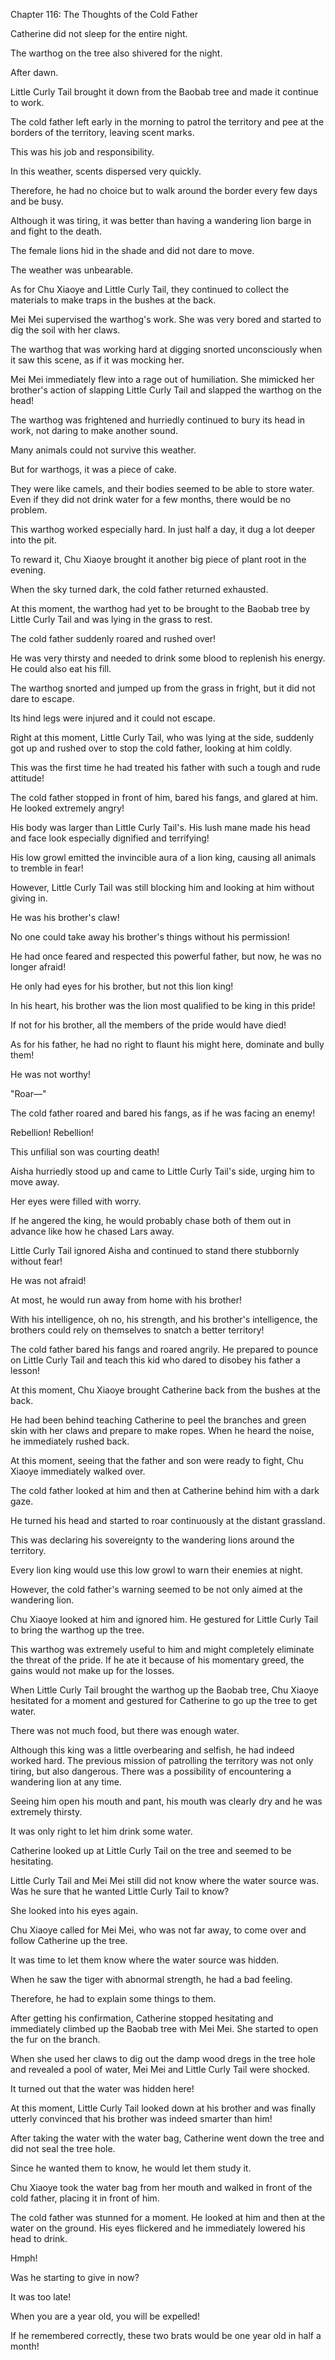 Chapter 116: The Thoughts of the Cold Father

Catherine did not sleep for the entire night.

The warthog on the tree also shivered for the night.

After dawn.

Little Curly Tail brought it down from the Baobab tree and made it continue to work.

The cold father left early in the morning to patrol the territory and pee at the borders of the territory, leaving scent marks.

This was his job and responsibility.

In this weather, scents dispersed very quickly.

Therefore, he had no choice but to walk around the border every few days and be busy.

Although it was tiring, it was better than having a wandering lion barge in and fight to the death.

The female lions hid in the shade and did not dare to move.

The weather was unbearable.

As for Chu Xiaoye and Little Curly Tail, they continued to collect the materials to make traps in the bushes at the back.

Mei Mei supervised the warthog's work. She was very bored and started to dig the soil with her claws.

The warthog that was working hard at digging snorted unconsciously when it saw this scene, as if it was mocking her.

Mei Mei immediately flew into a rage out of humiliation. She mimicked her brother's action of slapping Little Curly Tail and slapped the warthog on the head\!

The warthog was frightened and hurriedly continued to bury its head in work, not daring to make another sound.

Many animals could not survive this weather.

But for warthogs, it was a piece of cake.

They were like camels, and their bodies seemed to be able to store water. Even if they did not drink water for a few months, there would be no problem.

This warthog worked especially hard. In just half a day, it dug a lot deeper into the pit.

To reward it, Chu Xiaoye brought it another big piece of plant root in the evening.

When the sky turned dark, the cold father returned exhausted.

At this moment, the warthog had yet to be brought to the Baobab tree by Little Curly Tail and was lying in the grass to rest.

The cold father suddenly roared and rushed over\!

He was very thirsty and needed to drink some blood to replenish his energy. He could also eat his fill.

The warthog snorted and jumped up from the grass in fright, but it did not dare to escape.

Its hind legs were injured and it could not escape.

Right at this moment, Little Curly Tail, who was lying at the side, suddenly got up and rushed over to stop the cold father, looking at him coldly.

This was the first time he had treated his father with such a tough and rude attitude\!

The cold father stopped in front of him, bared his fangs, and glared at him. He looked extremely angry\!

His body was larger than Little Curly Tail's. His lush mane made his head and face look especially dignified and terrifying\!

His low growl emitted the invincible aura of a lion king, causing all animals to tremble in fear\!

However, Little Curly Tail was still blocking him and looking at him without giving in.

He was his brother's claw\!

No one could take away his brother's things without his permission\!

He had once feared and respected this powerful father, but now, he was no longer afraid\!

He only had eyes for his brother, but not this lion king\!

In his heart, his brother was the lion most qualified to be king in this pride\!

If not for his brother, all the members of the pride would have died\!

As for his father, he had no right to flaunt his might here, dominate and bully them\!

He was not worthy\!

"Roar—"

The cold father roared and bared his fangs, as if he was facing an enemy\!

Rebellion\! Rebellion\!

This unfilial son was courting death\!

Aisha hurriedly stood up and came to Little Curly Tail's side, urging him to move away.

Her eyes were filled with worry.

If he angered the king, he would probably chase both of them out in advance like how he chased Lars away.

Little Curly Tail ignored Aisha and continued to stand there stubbornly without fear\!

He was not afraid\!

At most, he would run away from home with his brother\!

With his intelligence, oh no, his strength, and his brother's intelligence, the brothers could rely on themselves to snatch a better territory\!

The cold father bared his fangs and roared angrily. He prepared to pounce on Little Curly Tail and teach this kid who dared to disobey his father a lesson\!

At this moment, Chu Xiaoye brought Catherine back from the bushes at the back.

He had been behind teaching Catherine to peel the branches and green skin with her claws and prepare to make ropes. When he heard the noise, he immediately rushed back.

At this moment, seeing that the father and son were ready to fight, Chu Xiaoye immediately walked over.

The cold father looked at him and then at Catherine behind him with a dark gaze.

He turned his head and started to roar continuously at the distant grassland.

This was declaring his sovereignty to the wandering lions around the territory.

Every lion king would use this low growl to warn their enemies at night.

However, the cold father's warning seemed to be not only aimed at the wandering lion.

Chu Xiaoye looked at him and ignored him. He gestured for Little Curly Tail to bring the warthog up the tree.

This warthog was extremely useful to him and might completely eliminate the threat of the pride. If he ate it because of his momentary greed, the gains would not make up for the losses.

When Little Curly Tail brought the warthog up the Baobab tree, Chu Xiaoye hesitated for a moment and gestured for Catherine to go up the tree to get water.

There was not much food, but there was enough water.

Although this king was a little overbearing and selfish, he had indeed worked hard. The previous mission of patrolling the territory was not only tiring, but also dangerous. There was a possibility of encountering a wandering lion at any time.

Seeing him open his mouth and pant, his mouth was clearly dry and he was extremely thirsty.

It was only right to let him drink some water.

Catherine looked up at Little Curly Tail on the tree and seemed to be hesitating.

Little Curly Tail and Mei Mei still did not know where the water source was. Was he sure that he wanted Little Curly Tail to know?

She looked into his eyes again.

Chu Xiaoye called for Mei Mei, who was not far away, to come over and follow Catherine up the tree.

It was time to let them know where the water source was hidden.

When he saw the tiger with abnormal strength, he had a bad feeling.

Therefore, he had to explain some things to them.

After getting his confirmation, Catherine stopped hesitating and immediately climbed up the Baobab tree with Mei Mei. She started to open the fur on the branch.

When she used her claws to dig out the damp wood dregs in the tree hole and revealed a pool of water, Mei Mei and Little Curly Tail were shocked.

It turned out that the water was hidden here\!

At this moment, Little Curly Tail looked down at his brother and was finally utterly convinced that his brother was indeed smarter than him\!

After taking the water with the water bag, Catherine went down the tree and did not seal the tree hole.

Since he wanted them to know, he would let them study it.

Chu Xiaoye took the water bag from her mouth and walked in front of the cold father, placing it in front of him.

The cold father was stunned for a moment. He looked at him and then at the water on the ground. His eyes flickered and he immediately lowered his head to drink.

Hmph\!

Was he starting to give in now?

It was too late\!

When you are a year old, you will be expelled\!

If he remembered correctly, these two brats would be one year old in half a month\!